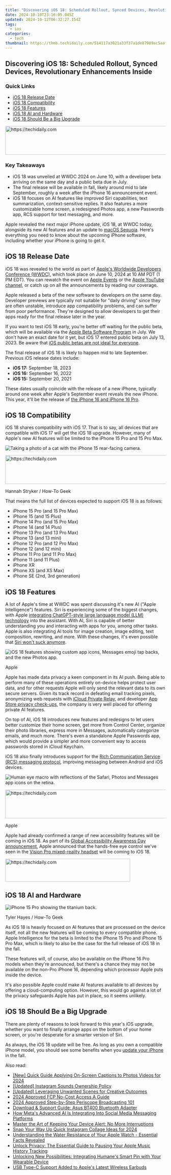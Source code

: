 ```yaml
---
title: "Discovering iOS 18: Scheduled Rollout, Synced Devices, Revolutionary Enhancements Inside"
date: 2024-10-10T23:16:05.045Z
updated: 2024-10-12T06:32:27.154Z
tags:
  - ios
categories:
  - tech
thumbnail: https://thmb.techidaily.com/514117a3021a33f37a1de87989ac5aafb2c56d537f2dcd6dd1e7e40ca67a9fa0.jpg
---
```


## Discovering iOS 18: Scheduled Rollout, Synced Devices, Revolutionary Enhancements Inside

### Quick Links

* [iOS 18 Release Date](https://fake-location.techidaily.com/complete-tutorial-to-use-gps-joystick-to-fake-gps-location-on-xiaomi-redmi-note-12t-pro-drfone-by-drfone-virtual-android/)
* [iOS 18 Compatibility](https://screen-capture.techidaily.com/new-2024-approved-seamless-scratching-for-chrome-devices/)
* [iOS 18 Features](https://android-transfer.techidaily.com/how-to-transfer-photos-from-oppo-a56s-5g-to-samsung-galaxy-s21-ultra-drfone-by-drfone-transfer-from-android-transfer-from-android/)
* [iOS 18 AI and Hardware](https://facebook-video-files.techidaily.com/updated-tricks-to-stream-pre-filmed-footage-during-facebook-livestreams-for-2024/)
* [iOS 18 Should Be a Big Upgrade](https://video-screen-grab.techidaily.com/desktop-snapshot-made-simple-free-tools-for-windows-for-2024/)

<!-- affiliate ads begin -->
<a href="https://aligracehair.sjv.io/c/5597632/2036472/19272" target="_top" id="2036472">
  <img src="//a.impactradius-go.com/display-ad/19272-2036472" border="0" alt="https://techidaily.com" width="728" height="90"/>
</a>
<img height="0" width="0" src="https://aligracehair.sjv.io/i/5597632/2036472/19272" style="position:absolute;visibility:hidden;" border="0" />
<!-- affiliate ads end -->

### Key Takeaways

* iOS 18 was unveiled at WWDC 2024 on June 10, with a developer beta arriving on the same day and a public beta due in July.
* The final release will be available in fall, likely around mid to late September, roughly a week after the iPhone 16 announcement event.
* iOS 18 focuses on AI features like improved Siri capabilities, text summarization, context-sensitive replies. It also features a more customizable home screen, a redesigned Photos app, a new Passwords app, RCS support for text messaging, and more.

 Apple revealed the next major iPhone update, iOS 18, at WWDC today, alongside its new AI features and an update to [macOS Sequoia](https://youtube-tips.techidaily.com/approved-youtube-editing-essentials-the-ultimate-guide-post-upload-refinements/). Here's everything you need to know about the upcoming iPhone software, including whether your iPhone is going to get it.

##  iOS 18 Release Date

 iOS 18 was revealed to the world as part of [Apple's Worldwide Developers Conference (WWDC)](https://youtube-lab.techidaily.com/ed-snagging-youtube-vanished-videos-your-2-path-guide/), which took place on June 10, 2024 at 10 AM PDT (1 PM EDT). You can rewatch the event on [Apple Events](http://www.apple.com/events) or the [Apple YouTube channel](https://www.youtube.com/watch?v=RXeOiIDNNek), or catch up on all the announcements by reading our coverage.

 Apple released a beta of the new software to developers on the same day. Developer previews are typically not suitable for "daily driving" since they are often unstable, introduce app compatibility problems, and can suffer from poor performance. They're designed to allow developers to get their apps ready for the final release later in the year.

 If you want to test iOS 18 early, you're better off waiting for the public beta, which will be available via the [Apple Beta Software Program](https://beta.apple.com) in July. We don't have an exact date for it yet, but iOS 17 entered public beta on July 13, 2023\. Be aware that [iOS public betas are not ideal for everyone](https://iphone-unlock.techidaily.com/detailed-review-of-doctorsim-unlock-service-for-apple-iphone-7-plus-drfone-by-drfone-ios/).

 The final release of iOS 18 is likely to happen mid to late September. Previous iOS release dates include:

* **iOS 17:** September 18, 2023
* **iOS 16:** September 16, 2022
* **iOS 15:** September 20, 2021

 These dates usually coincide with the release of a new iPhone, typically around one week after Apple's September event reveals the new iPhone. This year, it'll be the release of [the iPhone 16 and iPhone 16 Pro](https://techidaily.com/what-you-need-to-know-to-improve-your-realme-narzo-n55-hard-reset-drfone-by-drfone-reset-android-reset-android/).

##  iOS 18 Compatibility

 iOS 18 shares compatibility with iOS 17\. That is to say, all devices that are compatible with iOS 17 will get the iOS 18 upgrade. However, many of Apple's new AI features will be limited to the iPhone 15 Pro and 15 Pro Max.

![Taking a photo of a cat with the iPhone 15 rear-facing camera.](https://static1.howtogeekimages.com/wordpress/wp-content/uploads/2024/02/53215726471_9ef429b726_o.jpg) 

<!-- affiliate ads begin -->
<a href="https://appsumo.8odi.net/c/5597632/2043593/7443" target="_top" id="2043593">
  <img src="//a.impactradius-go.com/display-ad/7443-2043593" border="0" alt="https://techidaily.com" width="728" height="90"/>
</a>
<img height="0" width="0" src="https://appsumo.8odi.net/i/5597632/2043593/7443" style="position:absolute;visibility:hidden;" border="0" />
<!-- affiliate ads end -->

Hannah Stryker / How-To Geek

 That means the full list of devices expected to support iOS 18 is as follows:

* iPhone 15 Pro (and 15 Pro Max)
* iPhone 15 (and 15 Plus)
* iPhone 14 Pro (and 15 Pro Max)
* iPhone 14 (and 14 Plus)
* iPhone 13 Pro (and 13 Pro Max)
* iPhone 13 (and 13 mini)
* iPhone 12 Pro (and 12 Pro Max)
* iPhone 12 (and 12 mini)
* iPhone 11 Pro (and 11 Pro Max)
* iPhone 11 (and 11 Plus)
* iPhone XR
* iPhone XS (and XS Max)
* iPhone SE (2nd, 3rd generation)

##  iOS 18 Features

 A lot of Apple's time at WWDC was spent discussing it's new AI ("Apple Intelligence") features. Siri is experiencing some of the biggest changes, with Apple [integrating ChatGPT-style large language model (LLM) technology](https://sound-issues.techidaily.com/fixing-headphone-issues-on-windows-11-a-step-by-step-guide/) into the assistant. With AI, Siri is capable of better understanding you and interacting with apps for you, among other tasks. Apple is also integrating AI tools for image creation, image editing, text composition, rewriting, and more. With these changes, it's even possible that [Siri won't suck anymore](https://fox-http.techidaily.com/updated-2024-approved-delving-into-magix-photo-editors-features/).

![iOS 18 features showing custom app icons, Messages emoji tap backs, and the new Photos app.](https://static1.howtogeekimages.com/wordpress/wp-content/uploads/2024/06/apple-wwdc24-ios-18-iphone-15-pro-3-up-240610.jpg) 

Apple

 Apple has made data privacy a keen component in its AI push. Being able to perform many of these operations entirely on-device helps protect user data, and for other requests Apple will only send the relevant data to its own secure servers. Given its track record in defeating email tracking pixels, anonymizing web requests with [iCloud Private Relay](https://tech-savvy.techidaily.com/inside-chatgpts-world-generating-tomorrows-ideas-today/), and developer [App Store privacy check-ups](https://extra-approaches.techidaily.com/updated-navigating-the-world-of-no-fee-visual-aids/), the company is very well placed for offering private AI features.

 On top of AI, iOS 18 introduces new features and redesigns to let users better customize their home screen, get more from Control Center, organize their photo libraries, express more in Messages, automatically categorize emails, and much more. There's even a standalone Apple Passwords app, which would provide a simpler and more convenient way to access passwords stored in iCloud Keychain.

 iOS 18 also finally introduces support for the [Rich Communication Service (RCS) messaging protocol](https://ai-voice-clone.techidaily.com/in-2024-how-to-translate-instagram-videos-for-global-engagement/), improving messaging between Android and iOS devices.

![Human eye macro with reflections of the Safari, Photos and Messages app icons on the retina.](https://static1.howtogeekimages.com/wordpress/wp-content/uploads/2024/05/apple-visionos-eye-tracking-retina-safari-photos-messages-app-icons.jpg) 

<!-- affiliate ads begin -->
<a href="https://appsumo.8odi.net/c/5597632/2105860/7443" target="_top" id="2105860">
  <img src="//a.impactradius-go.com/display-ad/7443-2105860" border="0" alt="https://techidaily.com" width="728" height="90"/>
</a>
<img height="0" width="0" src="https://appsumo.8odi.net/i/5597632/2105860/7443" style="position:absolute;visibility:hidden;" border="0" />
<!-- affiliate ads end -->

Apple

 Apple had already confirmed a range of new accessibility features will be coming in iOS 18\. As part of its [Global Accessibility Awareness Day announcement](https://program-issues.techidaily.com/solutions-for-stable-play-addressing-the-call-of-duty-mobile-warzone-20-pc-edition-freezing-issues/), Apple announced that the hands-free eye control we've seen in the [Vision Pro mixed-reality headset](https://tiktok-videos.techidaily.com/formulating-a-heartfelt-tiktok-epilogue-for-2024/) will be coming to iOS 18.

<!-- affiliate ads begin -->
<a href="https://aligracehair.sjv.io/c/5597632/2135359/19272" target="_top" id="2135359">
  <img src="//a.impactradius-go.com/display-ad/19272-2135359" border="0" alt="https://techidaily.com" width="392" height="72"/>
</a>
<img height="0" width="0" src="https://aligracehair.sjv.io/i/5597632/2135359/19272" style="position:absolute;visibility:hidden;" border="0" />
<!-- affiliate ads end -->

##  iOS 18 AI and Hardware

![iPhone 15 Pro showing the titanium back.](https://static1.howtogeekimages.com/wordpress/wp-content/uploads/2024/03/53214028421_22760ef745_o.jpg) 

Tyler Hayes / How-To Geek

 As iOS 18 is heavily focused on AI features that are processed on the device itself, not all the new features will be coming to every compatible phone. Apple Intelligence for the beta is limited to the iPhone 15 Pro and iPhone 15 Pro Max, which is likely to also be the case for the full release of iOS 18 in the fall.

 These features will, of course, also be available on the iPhone 16 Pro models when they're announced, but there's a chance they may not be available on the non-Pro iPhone 16, depending which processor Apple puts inside the device.

 It's also possible Apple could make AI features available to all devices by offering a cloud-computing option. However, this would go against a lot of the privacy safeguards Apple has put in place, so it seems unlikely.

##  iOS 18 Should Be a Big Upgrade

 There are plenty of reasons to look forward to this year's iOS upgrade, whether you want to finally arrange apps on the bottom of your home screen, or you're desperate for a smarter version of Siri.

 As always, the iOS 18 update will be free. As long as you own a compatible iPhone model, you should see some benefits when you [update your iPhone](https://screen-video-capture.techidaily.com/updated-in-2024-premium-webcam-guide-5-best-options-with-mic-integration/) in the fall.

<ins class="adsbygoogle"
     style="display:block"
     data-ad-format="autorelaxed"
     data-ad-client="ca-pub-7571918770474297"
     data-ad-slot="1223367746"></ins>

<ins class="adsbygoogle"
     style="display:block"
     data-ad-client="ca-pub-7571918770474297"
     data-ad-slot="8358498916"
     data-ad-format="auto"
     data-full-width-responsive="true"></ins>

<span class="atpl-alsoreadstyle">Also read:</span>
<div><ul>
<li><a href="https://vp-tips.techidaily.com/new-quick-guide-applying-on-screen-captions-to-photos-videos-for-2024/"><u>[New] Quick Guide Applying On-Screen Captions to Photos Videos for 2024</u></a></li>
<li><a href="https://instagram-video-files.techidaily.com/updated-instagram-sounds-ownership-policy/"><u>[Updated] Instagram Sounds Ownership Policy</u></a></li>
<li><a href="https://extra-skills.techidaily.com/updated-leveraging-unwanted-scenes-for-creative-outcomes/"><u>[Updated] Leveraging Unwanted Scenes for Creative Outcomes</u></a></li>
<li><a href="https://some-techniques.techidaily.com/2024-approved-fcp-no-cost-access-a-guide/"><u>2024 Approved FCP No-Cost Access A Guide</u></a></li>
<li><a href="https://extra-skills.techidaily.com/2024-approved-step-by-step-periscope-broadcasting-101/"><u>2024 Approved Step-by-Step Periscope Broadcasting 101</u></a></li>
<li><a href="https://driver-install.techidaily.com/download-and-support-guide-asus-bt400-bluetooth-adapter/"><u>Download & Support Guide: Asus BT400 Bluetooth Adapter</u></a></li>
<li><a href="https://eaxpv-info.techidaily.com/how-metas-advanced-ai-is-integrating-into-social-media-messaging-platforms/"><u>How Meta's Advanced AI Is Integrating Into Social Media Messaging Platforms</u></a></li>
<li><a href="https://win-howtos.techidaily.com/master-the-art-of-keeping-your-device-alert-no-more-interruptions/"><u>Master the Art of Keeping Your Device Alert: No More Interruptions</u></a></li>
<li><a href="https://extra-approaches.techidaily.com/snap-your-way-up-quick-instagram-collage-ideas-for-2024/"><u>Snap Your Way Up Quick Instagram Collage Ideas for 2024</u></a></li>
<li><a href="https://os-tips.techidaily.com/understanding-the-water-resistance-of-your-apple-watch-essential-facts-revealed/"><u>Understanding the Water Resistance of Your Apple Watch - Essential Facts Revealed</u></a></li>
<li><a href="https://os-tips.techidaily.com/unlock-privacy-the-essential-guide-to-pausing-your-apple-music-history-tracking/"><u>Unlock Privacy: The Essential Guide to Pausing Your Apple Music History Tracking</u></a></li>
<li><a href="https://os-tips.techidaily.com/unlocking-new-possibilities-integrating-humanes-smart-pin-with-your-wearable-device/"><u>Unlocking New Possibilities: Integrating Humane's Smart Pin with Your Wearable Device</u></a></li>
<li><a href="https://os-tips.techidaily.com/usb-type-c-support-added-to-apples-latest-wireless-earbuds/"><u>USB Type-C Support Added to Apple's Latest Wireless Earbuds</u></a></li>
</ul></div>

